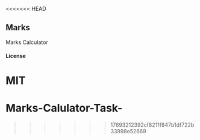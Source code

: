 <<<<<<< HEAD
## Marks

Marks Calculator

#### License

MIT
=======
# Marks-Calulator-Task-
>>>>>>> 17693212392cf8211f847b1df722b33998e52669
